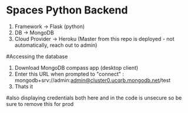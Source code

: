 # Spaces Python Backend

1. Framework -> Flask (python) 
2. DB -> MongoDB 
3. Cloud Provider -> Heroku (Master from this repo is deployed - not automatically, reach out to admin)

#Accessing the database
1. Download MongoDB compass app (desktop client)
2. Enter this URL when prompted to "connect" : mongodb+srv://admin:admin@cluster0.ucqrb.mongodb.net/test 
3. Thats it

#also displaying credentials both here and in the code is unsecure so be sure to remove this for prod

